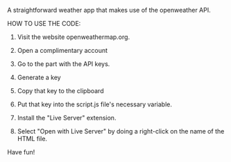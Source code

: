 A straightforward weather app that makes use of the openweather API.

HOW TO USE THE CODE:


1) Visit the website openweathermap.org.
2) Open a complimentary account
3) Go to the part with the API keys.
4) Generate a key
5) Copy that key to the clipboard
6) Put that key into the script.js file's necessary variable.
7) Install the "Live Server" extension.

8) Select "Open with Live Server" by doing a right-click on the name of the HTML file.

Have fun!
